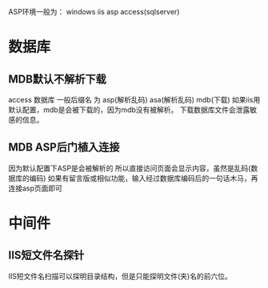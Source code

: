 ASP环境一般为：
windows iis asp access(sqlserver)
# 数据库
## MDB默认不解析下载
access 数据库 一般后缀名 为 asp(解析乱码) asa(解析乱码) mdb(下载)
如果iis用默认配置，mdb是会被下载的，因为mdb没有被解析。
下载数据库文件会泄露敏感的信息。
## MDB  ASP后门植入连接
因为默认配置下ASP是会被解析的
所以直接访问页面会显示内容，虽然是乱码(数据库的编码)
如果有留言版或相似功能，输入经过数据库编码后的一句话木马，再连接asp页面即可
# 中间件
## IIS短文件名探针
IIS短文件名扫描可以探明目录结构，但是只能探明文件(夹)名的前六位。   
